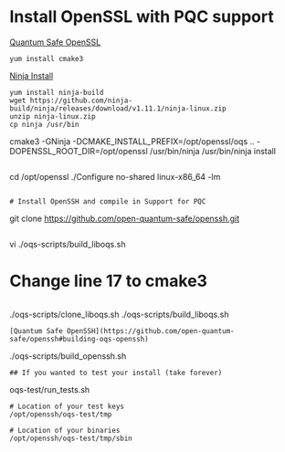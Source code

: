 # Install OpenSSL with PQC support

[Quantum Safe OpenSSL](https://github.com/open-quantum-safe/openssl#key-exchange)

```
yum install cmake3
```
[Ninja Install](https://github.com/ninja-build/ninja/releases)
```
yum install ninja-build
wget https://github.com/ninja-build/ninja/releases/download/v1.11.1/ninja-linux.zip
unzip ninja-linux.zip
cp ninja /usr/bin

```
cmake3 -GNinja -DCMAKE_INSTALL_PREFIX=/opt/openssl/oqs .. -DOPENSSL_ROOT_DIR=/opt/openssl
/usr/bin/ninja
/usr/bin/ninja install
```
```
cd /opt/openssl
./Configure no-shared linux-x86_64 -lm
```

# Install OpenSSH and compile in Support for PQC
```
git clone https://github.com/open-quantum-safe/openssh.git
```
```
vi ./oqs-scripts/build_liboqs.sh
# Change line 17 to cmake3
```
```
./oqs-scripts/clone_liboqs.sh
./oqs-scripts/build_liboqs.sh
```
[Quantum Safe OpenSSH](https://github.com/open-quantum-safe/openssh#building-oqs-openssh)
```
./oqs-scripts/build_openssh.sh
```
## If you wanted to test your install (take forever)
```
oqs-test/run_tests.sh
```
# Location of your test keys
/opt/openssh/oqs-test/tmp

# Location of your binaries
/opt/openssh/oqs-test/tmp/sbin
